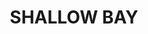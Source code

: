 ---
lastmod: '2025-04-06T06:05:20+00:00'
latitude: -32.2197804
layout: suburb
longitude: 152.4166347
postcode: '2428'
state: NSW
title: SHALLOW BAY
url: /nsw/shallow-bay/
---